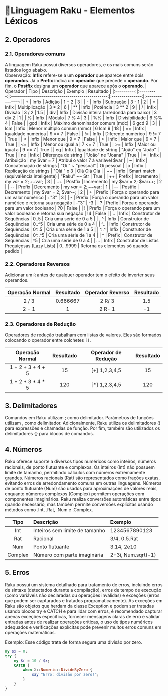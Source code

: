 # 🚀Linguagem Raku - Elementos Léxicos

## 2. Operadores

### 2.1. Operadores comuns
A linguagem Raku possui diversos operadores, e os mais comuns serão listados logo abaixo.  
Observação: **Infix** refere-se a um **operador** que aparece entre dois **operandos**. Já o **Prefix** indica um **operador** que precede o **operando**. Por fim, o **Postfix** designa um **operador** que aparece após o **operando**. 
| Operador | Tipo     | Descrição                                      | Exemplo       | Resultado      |
|:----------:|:---------:|:------------------------------------------------:|:---------------:|:---------------:|
| +        | Infix   | Adição                                         | 1 + 2         | 3             |
| -        | Infix   | Subtração                                      | 3 - 1         | 2             |
| *        | Infix   | Multiplicação                                  | 3 * 2         | 6             |
| **       | Infix   | Potência                                       | 3 ** 2        | 9             |
| /        | Infix   | Divisão                                        | 3 / 2         | 1.5           |
| div      | Infix   | Divisão inteira (arredonda para baixo)        | 3 div 2       | 1             |
| %        | Infix   | Módulo                                        | 7 % 4         | 3             |
| %%       | Infix   | Divisibilidade                                | 6 %% 4        | False         |
| gcd      | Infix   | Máximo denominador comum (mdc)               | 6 gcd 9       | 3             |
| lcm      | Infix   | Menor múltiplo comum (mmc)                    | 6 lcm 9       | 18            |
| ==       | Infix   | Igualdade numérica                            | 9 == 7        | False         |
| !=       | Infix   | Diferente numérico                            | 9 != 7        | True          |
| <        | Infix   | Menor que                                     | 9 < 7         | False         |
| >        | Infix   | Maior que                                     | 9 > 7         | True          |
| <=       | Infix   | Menor ou igual a                              | 7 <= 7        | True          |
| >=       | Infix   | Maior ou igual a                              | 9 >= 7        | True          |
| eq       | Infix   | Igualdade de string                          | "João" eq "João" | True      |
| ne       | Infix   | Diferença de string                          | "João" ne "Joana" | True      |
| =        | Infix   | Atribuição                                    | my $var = 7   | Atribui o valor 7 à variável $var |
| ~        | Infix   | Concatenação de strings                      | "Oi " ~ "pessoal" | Oi pessoal |
| x        | Infix   | Replicação de strings                        | "Olá " x 3    | Olá Olá Olá   |
| ~~       | Infix   | Smart match (equivalência inteligente)       | "Raku" ~~ Str | True          |
| ++       | Prefix  | Incremento                                    | my $var = 2; ++$var; | 3 |
| ++       | Postfix | Incremento                                    | my $var = 2; $var++; | 2 |
| --       | Prefix  | Decremento                                    | my $var = 2; --$var; | 1 |
| --       | Postfix | Decremento                                    | my $var = 2; $var--; | 2 |
| +        | Prefix  | Força o operando para um valor numérico       | +"3"          | 3 |
| -        | Prefix  | Força o operando para um valor numérico e retorna sua negação | -"3" | -3 |
| ?        | Prefix  | Força o operando para um valor booleano       | ?0            | False |
| !        | Prefix  | Força o operando para um valor booleano e retorna sua negação | !4 | False |
| ..       | Infix   | Construtor de Sequências                      | 0..5          | Cria uma série de 0 a 5 |
| ..^      | Infix   | Construtor de Sequências                      | 0..^5         | Cria uma série de 0 a 4 |
| ^..      | Infix   | Construtor de Sequências                      | 0^..5         | Cria uma série de 1 a 5 |
| ^..^     | Infix   | Construtor de Sequências                      | 0^..^5        | Cria uma série de 1 a 4 |
| ^        | Prefix  | Construtor de Sequências                      | ^5            | Cria uma série de 0 a 4 |
| …​       | Infix   | Construtor de Listas Preguiçosas (Lazy Lists) | 0…​9999       | Retorna os elementos só quando pedido |


### 2.2. Operadores Reversos  
Adicionar um `R` antes de qualquer operador tem o efeito de inverter seus operandos.

| Operação Normal | Resultado | Operador Reverso | Resultado |
|:--------------:|:---------:|:---------------:|:---------:|
| 2 / 3         | 0.666667  | 2 R/ 3          | 1.5       |
| 2 - 1         | 1         | 2 R- 1          | -1        |

### 2.3. Operadores de Redução  
Operadores de redução trabalham com listas de valores. Eles são formados colocando o operador entre colchetes `[]`.

| Operação Normal | Resultado | Operador de Redução | Resultado |
|:--------------:|:---------:|:------------------:|:---------:|
| 1 + 2 + 3 + 4 + 5 | 15      | [+] 1,2,3,4,5     | 15        |
| 1 * 2 * 3 * 4 * 5 | 120     | [*] 1,2,3,4,5     | 120       |

## 3. Delimitadores
Comandos em Raku utilizam ; como delimitador. Parâmetros de funções utilizam , como delimitador. Adicionalmente, Raku utiliza os delimitadores () para expressões e chamadas de função. Por fim, também são utilizados os delimitadores {} para blocos de comandos.

## 4. Números
Raku oferece suporte a diversos tipos numéricos como inteiros, números racionais, de ponto flutuante e complexos. Os inteiros (Int) não possuem limite de tamanho, permitindo cálculos com números extremamente grandes. Números racionais (Rat) são representados como frações exatas, evitando erros de arredondamento comuns em outras linguagens. Números de ponto flutuante (Num) são usados para aproximações de valores reais, enquanto números complexos (Complex) permitem operações com componentes imaginários.
Raku realiza conversões automáticas entre tipos quando necessário, mas também permite conversões explícitas usando métodos como .Int, .Rat, .Num e .Complex.

| Tipo    | Descrição                         | Exemplo              |
|:-------:|:----------------------------------|:---------------------|
| Int     | Inteiros sem limite de tamanho    | 1234567890123        |
| Rat     | Racional                          | 3/4, 0.5.Rat         |
| Num     | Ponto flutuante                   | 3.14, 2e10           |
| Complex | Número com parte imaginária       | 2+3i, Num.sqrt(-1)   |

## 5. Erros
Raku possui um sistema detalhado para tratamento de erros, incluindo erros de sintaxe (detectados durante a compilação), erros de tempo de execução (como variáveis não declaradas ou operações inválidas) e exceções (erros que podem ser capturados e tratados programaticamente).
As exceções em Raku são objetos que herdam da classe Exception e podem ser tratadas usando blocos try e CATCH e para lidar com erros, é recomendado capturar apenas exceções específicas, fornecer mensagens claras de erro e validar entradas antes de realizar operações críticas, o uso de tipos numéricos adequados e verificações explícitas pode prevenir muitos erros comuns em operações matemáticas.

Exemplo: Esse código trata de forma segura uma divisão por zero.
```raku
my $x = 0;
try {
    my $r = 10 / $x;
    CATCH {
        when X::Numeric::DivideByZero {
            say "Erro: divisão por zero!";
        }
    }
}


